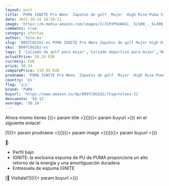 ```yaml
---
layout: post
title: 'PUMA IGNITE Pro Wmns  Zapatos de golf  Mujer  High Rise-Puma Silver-Pink Lady  41 EU'
date: 2022-10-18 16:59:11
image: 'https://m.media-amazon.com/images/I/31PdP9oW4CL._SL500_._SL400_.jpg'
comments: true
category: ofertas
author: 'tole.es'
slug: 'B097C8G162-es PUMA IGNITE Pro Wmns Zapatos de golf Mujer High Rise-Puma...'
sku: 'B097C8G162-es'
tags: [ 'Calzado de golf para mujer','Calzado deportivo para mujer','Moda','Moda Mujer','Zapatillas y calzado deportivo para mujer','Zapatos para mujer','puma','zapatos','🇪🇸', ]
actualPrice: 50.24 EUR
currency: EUR
price: 50.24
comparePrice: 119.95 EUR
prodname: 'PUMA IGNITE Pro Wmns  Zapatos de golf  Mujer  High Rise-Puma Silver-Pink Lady  41 EU'
country: 'es'
flag: '🇪🇸'
brand: 'PUMA'
buyurl: 'https://www.amazon.es/dp/B097C8G162/?tag=tolees-21'
descuento: '58.12'
average: '50.24'
---
```


Ahora mismo tienes [{{< param title >}}]({{< param buyurl >}}) en el siguiente enlace!

[![{{< param prodname >}}]({{< param image >}})]({{< param buyurl >}})

🔎:

- Perfil bajo
- IGNITE: la exclusiva espuma de PU de PUMA proporciona un alto retorno de la energía y una amortiguación duradera
- Entresuela de espuma IGNITE

[🛒 Visítala!!!]({{< param buyurl >}})
